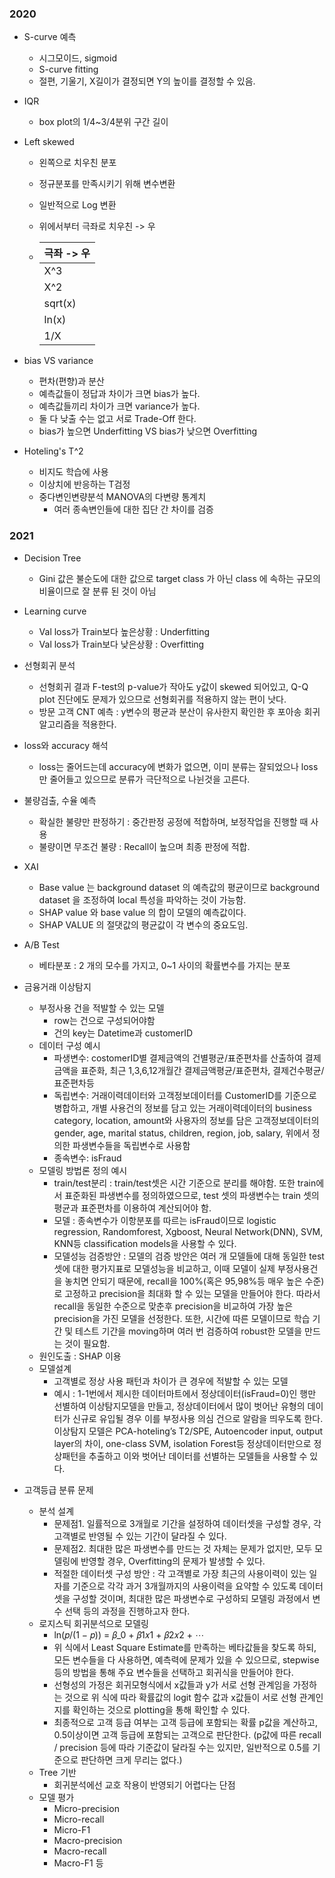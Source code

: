### 2020

- S-curve 예측
  - 시그모이드, sigmoid
  - S-curve fitting
  - 절편, 기울기, X길이가 결정되면 Y의 높이를 결정할 수 있음.

- IQR

  - box plot의 1/4~3/4분위 구간 길이

- Left skewed

  - 왼쪽으로 치우친 분포

  - 정규분포를 만족시키기 위해 변수변환

  - 일반적으로 Log 변환

  -  위에서부터 극좌로 치우친 -> 우

    - | 극좌 -> 우 |
      | ---------- |
      | X^3        |
      | X^2        |
      | sqrt(x)    |
      | ln(x)      |
      | 1/X        |

- bias VS variance

  - 편차(편향)과 분산
  - 예측값들이 정답과 차이가 크면 bias가 높다.
  - 예측값들끼리 차이가 크면 variance가 높다.
  - 둘 다 낮출 수는 없고 서로 Trade-Off 한다.
  - bias가 높으면 Underfitting VS bias가 낮으면 Overfitting

- Hoteling's T^2

  - 비지도 학습에 사용
  - 이상치에 반응하는 T검정
  - 중다변인변량분석 MANOVA의 다변량 통계치
    - 여러 종속변인들에 대한 집단 간 차이를 검증

### 2021

- Decision Tree
  - Gini 값은 불순도에 대한 값으로 target class 가 아닌 class 에 속하는 규모의 비율이므로 잘 분류 된 것이 아님
- Learning curve
  - Val loss가 Train보다 높은상황 : Underfitting
  - Val loss가 Train보다 낮은상황 : Overfitting
- 선형회귀 분석
  - 선형회귀 결과 F-test의 p-value가 작아도 y값이 skewed 되어있고, Q-Q plot 진단에도 문제가 있으므로 선형회귀를 적용하지 않는 편이 낫다.
  - 방문 고객 CNT 예측 : y변수의 평균과 분산이 유사한지 확인한 후 포아송 회귀 알고리즘을 적용한다.
- loss와 accuracy 해석
  - loss는 줄어드는데 accuracy에 변화가 없으면, 이미 분류는 잘되었으나 loss만 줄어들고 있으므로 분류가 극단적으로 나뉜것을 고른다.
- 불량검출, 수율 예측
  - 확실한 불량만 판정하기 : 중간판정 공정에 적합하며, 보정작업을 진행할 때 사용
  - 불량이면 무조건 불량 : Recall이 높으며 최종 판정에 적합.
- XAI
  - Base value 는 background dataset 의 예측값의 평균이므로 background dataset 을 조정하여 local 특성을 파악하는 것이 가능함.
  - SHAP value 와 base value 의 합이 모델의 예측값이다.
  - SHAP VALUE 의 절댓값의 평균값이 각 변수의 중요도임.
- A/B Test
  - 베타분포 : 2 개의 모수를 가지고, 0~1 사이의 확률변수를 가지는 분포



- 금융거래 이상탐지
  - 부정사용 건을 적발할 수 있는 모델
    - row는 건으로 구성되어야함
    - 건의 key는 Datetime과 customerID
  - 데이터 구성 예시
    - 파생변수: costomerID별 결제금액의 건별평균/표준편차를 산출하여 결제금액을 표준화, 최근 1,3,6,12개월간 결제금액평균/표준편차, 결제건수평균/표준편차등
    - 독립변수: 거래이력데이터와 고객정보데이터를 CustomerID를 기준으로 병합하고,
      개별 사용건의 정보를 담고 있는 거래이력데이터의 business category, location,
      amount와 사용자의 정보를 담은 고객정보데이터의 gender, age, marital status,
      children, region, job, salary, 위에서 정의한 파생변수들을 독립변수로 사용함
    - 종속변수: isFraud
  - 모델링 방법론 정의 예시
    - train/test분리 : train/test셋은 시간 기준으로 분리를 해야함. 또한 train에서 표준화된 파생변수를 정의하였으므로, test 셋의 파생변수는 train 셋의 평균과 표준편차를 이용하여 계산되어야 함.
    - 모델 : 종속변수가 이항분포를 따르는 isFraud이므로 logistic regression, Randomforest, Xgboost, Neural Network(DNN), SVM, KNN등 classification models을 사용할 수 있다.
    - 모델성능 검증방안 : 모델의 검증 방안은 여러 개 모델들에 대해 동일한 test셋에 대한 평가지표로 모델성능을 비교하고, 이때 모델이 실제 부정사용건을 놓치면 안되기 때문에, recall을 100%(혹은 95,98%등 매우 높은 수준)로 고정하고 precision을 최대화 할 수 있는 모델을 만들어야 한다. 따라서 recall을 동일한 수준으로 맞춘후 precision을 비교하여 가장 높은 precision을 가진 모델을 선정한다. 또한, 시간에 따른 모델이므로 학습 기간 및 테스트 기간을 moving하며 여러 번 검증하여 robust한 모델을 만드는 것이 필요함.
  - 원인도출 : SHAP 이용
  - 모델설계
    - 고객별로 정상 사용 패턴과 차이가 큰 경우에 적발할 수 있는 모델
    - 예시 : 1-1번에서 제시한 데이터마트에서 정상데이터(isFraud=0)인 행만 선별하여 이상탐지모델을 만들고, 정상데이터에서 많이 벗어난 유형의 데이터가 신규로 유입될 경우 이를 부정사용 의심 건으로 알람을 띄우도록 한다. 이상탐지 모델은
      PCA-hoteling’s T2/SPE, Autoencoder input, output layer의 차이, one-class SVM, isolation Forest등 정상데이터만으로 정상패턴을 추출하고 이와 벗어난 데이터를 선별하는 모델들을 사용할 수 있다.
- 고객등급 분류 문제
  - 분석 설계
    - 문제점1. 일률적으로 3개월로 기간을 설정하여 데이터셋을 구성할 경우, 각 고객별로 반영될 수 있는 기간이 달라질 수 있다.
    - 문제점2. 최대한 많은 파생변수를 만드는 것 자체는 문제가 없지만, 모두 모델링에 반영할 경우, Overfitting의 문제가 발생할 수 있다.
    - 적절한 데이터셋 구성 방안 : 각 고객별로 가장 최근의 사용이력이 있는 일자를 기준으로 각각 과거 3개월까지의 사용이력을 요약할 수 있도록 데이터셋을 구성할 것이며, 최대한 많은 파생변수로 구성하되 모델링 과정에서 변수 선택 등의 과정을 진행하고자 한다.
  - 로지스틱 회귀분석으로 모델링
    - ln(𝑝/(1 − 𝑝)) = 𝛽_0 + 𝛽1𝑥1 + 𝛽2𝑥2 + ⋯
    - 위 식에서 Least Square Estimate를 만족하는 베타값들을 찾도록 하되, 모든 변수들을 다 사용하면, 예측력에 문제가 있을 수 있으므로, stepwise 등의 방법을 통해 주요 변수들을 선택하고 회귀식을 만들어야 한다.
    - 선형성의 가정은 회귀모형식에서 x값들과 y가 서로 선형 관계임을 가정하는 것으로 위 식에 따라 확률값의 logit 함수 값과 x값들이 서로 선형 관계인지를 확인하는 것으로 plotting을 통해 확인할 수 있다.
    - 최종적으로 고객 등급 여부는 고객 등급에 포함되는 확률 p값을 계산하고, 0.5이상이면 고객 등급에 포함되는 고객으로 판단한다.
      (p값에 따른 recall / precision 등에 따라 기준값이 달라질 수는 있지만, 일반적으로 0.5를 기준으로 판단하면 크게 무리는 없다.)
  - Tree 기반
    - 회귀분석에선 교호 작용이 반영되기 어렵다는 단점
  - 모델 평가
    - Micro-precision
    - Micro-recall
    - Micro-F1
    - Macro-precision
    - Macro-recall
    - Macro-F1 등


